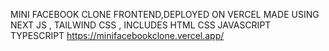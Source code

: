 MINI FACEBOOK CLONE FRONTEND,DEPLOYED ON VERCEL MADE USING NEXT JS , TAILWIND CSS , INCLUDES HTML CSS JAVASCRIPT TYPESCRIPT 
https://minifacebookclone.vercel.app/
